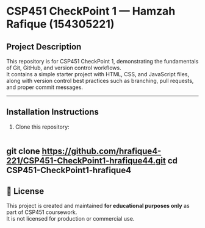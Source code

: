 # CSP451 CheckPoint 1 — Hamzah Rafique (154305221)

##  Project Description
This repository is for CSP451 CheckPoint 1, demonstrating the fundamentals of Git, GitHub, and version control workflows.  
It contains a simple starter project with HTML, CSS, and JavaScript files, along with version control best practices such as branching, pull requests, and proper commit messages.

---

## Installation Instructions
1. Clone this repository:
   ```bash
  git clone https://github.com/hrafique4-221/CSP451-CheckPoint1-hrafique44.git
   cd CSP451-CheckPoint1-hrafique4
---

## 📄 License
This project is created and maintained **for educational purposes only** as part of CSP451 coursework.  
It is not licensed for production or commercial use.  
